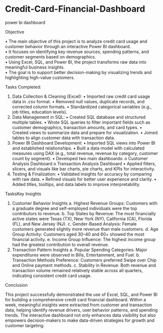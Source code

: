 # Credit-Card-Financial-Dashboard

power bi dashboard

Objective

•	The main objective of this project is to analyze credit card usage and customer behavior through an interactive Power BI dashboard.  
•	It focuses on identifying key revenue sources, spending patterns, and customer segments based on demographics.  
•	Using Excel, SQL, and Power BI, the project transforms raw data into meaningful business insights.  
•	The goal is to support better decision-making by visualizing trends and highlighting high-value customers.  

Tasks Completed:
1.	Data Collection & Cleaning (Excel):
    •	Imported raw credit card usage data in .csv format.
    •	Removed null values, duplicate records, and corrected column formats.
    •	Standardized categorical variables (e.g., job titles, education levels).
2.	Data Management in SQL:
    •	Created SQL database and structured multiple tables.
    •	Wrote SQL queries to filter important fields such as customer demographics, transaction amounts, and card types.
    •	Created views to summarize data and prepare for visualization.
    •	Joined tables to align customer data with transaction data.
3.	Power BI Dashboard Development:
    •	Imported SQL views into Power BI and established relationships.
    •	Built a data model with calculated measures using DAX (e.g., total revenue, revenue by category, customer count by segment).
    •	Developed two main dashboards:
    o	Customer Analysis Dashboard
    o	Transaction Analysis Dashboard
    •	Applied filters, slicers, and visuals like bar charts, pie charts, and KPIs for interactivity.
4.	Testing & Finalization:
    •	Validated insights for accuracy by comparing with raw data.
    •	Refined visuals for better user experience and clarity.
    •	Added titles, tooltips, and data labels to improve interpretability.
  	
TasksKey Insights 
1.	Customer Behavior Insights
    a.	Highest Revenue Groups: Customers with a graduate degree and self-employed individuals were the top contributors to revenue.
    b.	Top States by Revenue: The most financially active states were Texas (TX), New York (NY), California (CA), Florida (FL), and New Jersey (NJ).
    c.	Gender-Based Analysis: Female customers generated slightly more revenue than male customers.
    d.	Age Group Activity: Customers aged 30–40 and 60+ showed the most financial activity.
    e.	Income Group Influence: The highest income group had the greatest contribution to overall revenue.
2.	Transaction Pattern Insights
    a.	Popular Spending Categories: Major expenditures were observed in Bills, Entertainment, and Fuel.
    b.	Transaction Methods Preference: Customers preferred Swipe over Chip and Online payment methods.
    c.	Stability in Revenue: Both revenue and transaction volume remained relatively stable across all quarters, indicating consistent credit card usage.



Conclusion

This project successfully demonstrated the use of Excel, SQL, and Power BI for building a comprehensive credit card financial dashboard. Within a week, meaningful insights were extracted from customer and transaction data, helping identify revenue drivers, user behavior patterns, and spending trends. The interactive dashboard not only enhances data visibility but also empowers decision-makers to make data-driven strategies for growth and customer targeting.

